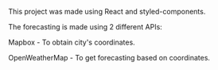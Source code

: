 
This project was made using React and styled-components.

The forecasting is made using 2 different APIs:

Mapbox - To obtain city's coordinates.

OpenWeatherMap - To get forecasting based on coordinates.

